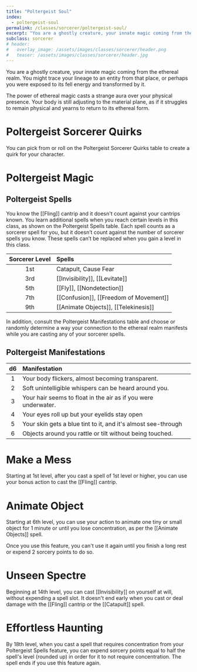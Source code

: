 ```yaml
---
title: "Poltergeist Soul"
index: 
  - poltergeist-soul
permalink: /classes/sorcerer/poltergeist-soul/
excerpt: "You are a ghostly creature, your innate magic coming from the ethereal realm."
subclass: sorcerer
# header:
#   overlay_image: /assets/images/classes/sorcerer/header.png
#   teaser: /assets/images/classes/sorcerer/header.jpg
---
```

You are a ghostly creature, your innate magic coming from the ethereal realm. You might trace your lineage to an entity from that place, or perhaps you were exposed to its fell energy and transformed by it.

The power of ethereal magic casts a strange aura over your physical presence. Your body is still adjusting to the material plane, as if it struggles to remain physical and yearns to return to its ethereal form.

# Poltergeist Sorcerer Quirks
You can pick from or roll on the Poltergeist Sorcerer Quirks table to create a quirk for your character.

# Poltergeist Magic

## Poltergeist Spells
You know the [[Fling]] cantrip and it doesn't count against your cantrips known. You learn additional spells when you reach certain levels in this class, as shown on the Poltergeist Spells table. Each spell counts as a sorcerer spell for you, but it doesn’t count against the number of sorcerer spells you know. These spells can’t be replaced when you gain a level in this class.

| Sorcerer Level | Spells |
| :--: | :--- |
| 1st | Catapult, Cause Fear |
| 3rd | [[Invisibility]], [[Levitate]] |
| 5th | [[Fly]], [[Nondetection]] |
| 7th | [[Confusion]], [[Freedom of Movement]] |
| 9th | [[Animate Objects]], [[Telekinesis]] |

In addition, consult the Poltergeist Manifestations table and choose or randomly determine a way your connection to the ethereal realm manifests while you are casting any of your sorcerer spells.

## Poltergeist Manifestations

| d6 | Manifestation |
| :--: | :--- |
| 1 | Your body flickers, almost becoming transparent. |
| 2 | Soft unintelligible whispers can be heard around you. |
| 3 | Your hair seems to float in the air as if you were underwater. |
| 4 | Your eyes roll up but your eyelids stay open |
| 5 | Your skin gets a blue tint to it, and it's almost see-through |
| 6 | Objects around you rattle or tilt without being touched. |

# Make a Mess
Starting at 1st level, after you cast a spell of 1st level or higher, you can use your bonus action to cast the [[Fling]] cantrip.

# Animate Object
Starting at 6th level, you can use your action to animate one tiny or small object for 1 minute or until you lose concentration, as per the [[Animate Objects]] spell.

Once you use this feature, you can't use it again until you finish a long rest or expend 2 sorcery points to do so.

# Unseen Spectre 
Beginning at 14th level, you can cast [[Invisibility]] on yourself at will, without expending a spell slot. It doesn't end early when you cast or deal damage with the [[Fling]] cantrip or the [[Catapult]] spell.

# Effortless Haunting 
By 18th level, when you cast a spell that requires concentration from your Poltergeist Spells feature, you can expend sorcery points equal to half the spell's level (rounded up) in order for it to not require concentration. The spell ends if you use this feature again.